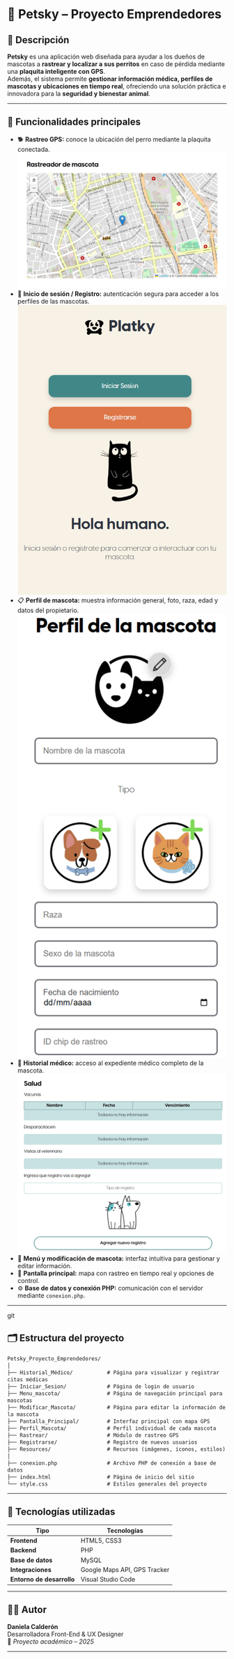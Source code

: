 # 🐾 Petsky – Proyecto Emprendedores

## 📖 Descripción

**Petsky** es una aplicación web diseñada para ayudar a los dueños de mascotas a **rastrear y localizar a sus perritos** en caso de pérdida mediante una **plaquita inteligente con GPS**.  
Además, el sistema permite **gestionar información médica, perfiles de mascotas y ubicaciones en tiempo real**, ofreciendo una solución práctica e innovadora para la **seguridad y bienestar animal**.

---

## 🧩 Funcionalidades principales

- 🐕 **Rastreo GPS:** conoce la ubicación del perro mediante la plaquita conectada.  
![rastreo](Petsky_Proyecto_Emprendedores/design/rastreador.png)
- 👤 **Inicio de sesión / Registro:** autenticación segura para acceder a los perfiles de las mascotas.  
![pantalla principal](Petsky_Proyecto_Emprendedores/design/pantalla.png)
- 📋 **Perfil de mascota:** muestra información general, foto, raza, edad y datos del propietario.  
![perfil mascota](Petsky_Proyecto_Emprendedores/design/perfilmascotascreen.png)
- 🏥 **Historial médico:** acceso al expediente médico completo de la mascota. 
![historial](Petsky_Proyecto_Emprendedores/design/saludscreen.png) 
- 🐾 **Menú y modificación de mascota:** interfaz intuitiva para gestionar y editar información.  
- 📍 **Pantalla principal:** mapa con rastreo en tiempo real y opciones de control.  
- ⚙️ **Base de datos y conexión PHP:** comunicación con el servidor mediante `conexion.php`.

---
git 
## 🗂️ Estructura del proyecto

```
Petsky_Proyecto_Emprendedores/
│
├── Historial_Médico/           # Página para visualizar y registrar citas médicas
├── Iniciar_Sesion/             # Página de login de usuario
├── Menu_mascota/               # Página de navegación principal para mascotas
├── Modificar_Mascota/          # Página para editar la información de la mascota
├── Pantalla_Principal/         # Interfaz principal con mapa GPS
├── Perfil_Mascota/             # Perfil individual de cada mascota
├── Rastrear/                   # Módulo de rastreo GPS
├── Registrarse/                # Registro de nuevos usuarios
├── Resources/                  # Recursos (imágenes, íconos, estilos)
│
├── conexion.php                # Archivo PHP de conexión a base de datos
├── index.html                  # Página de inicio del sitio
└── style.css                   # Estilos generales del proyecto
```

---

## 🧠 Tecnologías utilizadas

| Tipo | Tecnologías |
|------|--------------|
| **Frontend** | HTML5, CSS3 |
| **Backend** | PHP |
| **Base de datos** | MySQL |
| **Integraciones** | Google Maps API, GPS Tracker |
| **Entorno de desarrollo** | Visual Studio Code |

---
## 👩‍💻 Autor

**Daniela Calderón**  
Desarrolladora Front-End & UX Designer  
📅 *Proyecto académico – 2025*  

---


